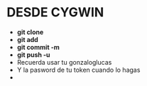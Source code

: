 # DESDE CYGWIN

- **git clone**
- **git add**
- **git commit -m**
- **git push -u**
- Recuerda usar tu gonzaloglucas
- Y la pasword de tu token cuando lo hagas
- 
